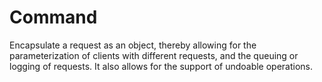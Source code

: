 # Command

Encapsulate a request as an object, thereby allowing for the parameterization of clients with different requests, and the queuing or logging of requests. It also allows for the support of undoable operations.
